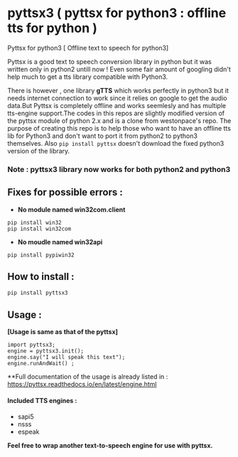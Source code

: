 # pyttsx3 ( pyttsx for python3 : offline tts for python )


Pyttsx for python3 [ Offline text to speech for python3]

Pyttsx is a good text to speech conversion library in python but it was written only in python2 untill now !
Even some fair amount of googling didn't help much to get a tts library compatible with Python3. 

There is however , one library **gTTS** which works perfectly in python3 but it needs internet connection to work since it relies on google to get the audio data.But Pyttsx is completely offline and works seemlesly and has multiple tts-engine support.The codes in this repos are slightly modified version of the pyttsx module of python 2.x and is a clone from westonpace's repo. The purpose of creating this repo is to help those who want to have an offline tts lib for Python3 and don't want to port  it from python2 to python3 themselves. Also `pip install pyttsx` doesn't download the fixed python3 version of the library.


### Note : pyttsx3 library now works for both python2 and python3


Fixes for possible errors :
---------------------------

+ **No module named win32com.client**
  
```
pip install win32
pip install win32com
```

+ **No moudle named win32api**
  
`pip install pypiwin32`


How to install : 
----------------

`pip install pyttsx3`


Usage :
-------

**[Usage is same as that of the pyttsx]**
```
import pyttsx3;
engine = pyttsx3.init();
engine.say("I will speak this text");
engine.runAndWait() ; 
```
**Full documentation of the usage is already listed in : https://pyttsx.readthedocs.io/en/latest/engine.html

#### Included TTS engines :
+ sapi5
+ nsss
+ espeak

**Feel free to wrap another text-to-speech engine for use with pyttsx.**

